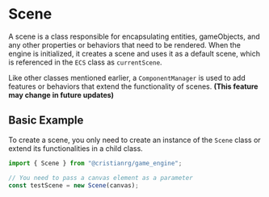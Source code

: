 # Scene

A scene is a class responsible for encapsulating entities, gameObjects, and any other properties or behaviors that need to be rendered. When the engine is initialized, it creates a scene and uses it as a default scene, which is referenced in the `ECS` class as `currentScene`.

Like other classes mentioned earlier, a `ComponentManager` is used to add features or behaviors that extend the functionality of scenes. **(This feature may change in future updates)**

## Basic Example

To create a scene, you only need to create an instance of the `Scene` class or extend its functionalities in a child class.

```ts
import { Scene } from "@cristianrg/game_engine";

// You need to pass a canvas element as a parameter
const testScene = new Scene(canvas);
```
